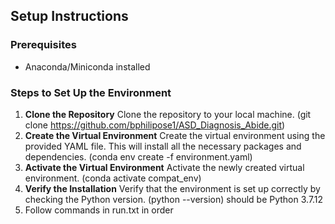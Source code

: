 ## Setup Instructions

### Prerequisites

* Anaconda/Miniconda installed

### Steps to Set Up the Environment

1. **Clone the Repository**
   Clone the repository to your local machine. (git clone https://github.com/bphilipose1/ASD_Diagnosis_Abide.git)
2. **Create the Virtual Environment**
   Create the virtual environment using the provided YAML file. This will install all the necessary packages and dependencies. (conda env create -f environment.yaml)
3. **Activate the Virtual Environment**
   Activate the newly created virtual environment. (conda activate compat_env)
4. **Verify the Installation**
   Verify that the environment is set up correctly by checking the Python version. (python --version) should be Python 3.7.12
5. Follow commands in run.txt in order

